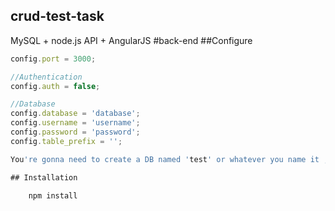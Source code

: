 ## crud-test-task
MySQL + node.js API + AngularJS
#back-end
##Configure
```javascript
config.port = 3000;

//Authentication
config.auth = false;

//Database
config.database = 'database';
config.username = 'username';
config.password = 'password';
config.table_prefix = '';

You're gonna need to create a DB named 'test' or whatever you name it , import t_user.sql

## Installation

    npm install
